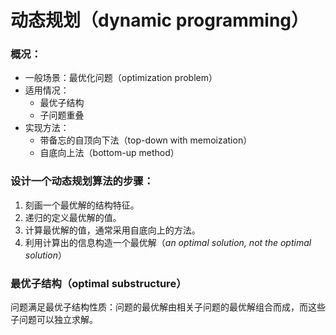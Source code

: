 # 动态规划（dynamic programming）
### 概况：
- 一般场景：最优化问题（optimization problem）
- 适用情况：
    - 最优子结构
    - 子问题重叠
- 实现方法：
    - 带备忘的自顶向下法（top-down with memoization）
    - 自底向上法（bottom-up method）
    
### 设计一个动态规划算法的步骤：
1. 刻画一个最优解的结构特征。
2. 递归的定义最优解的值。
3. 计算最优解的值，通常采用自底向上的方法。
4. 利用计算出的信息构造一个最优解（*an optimal solution, not the optimal solution*）

### 最优子结构（optimal substructure）
问题满足最优子结构性质：问题的最优解由相关子问题的最优解组合而成，而这些子问题可以独立求解。

